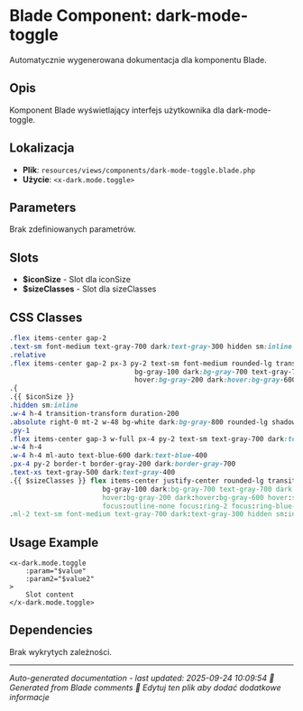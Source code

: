 # Blade Component: dark-mode-toggle

Automatycznie wygenerowana dokumentacja dla komponentu Blade.

## Opis
Komponent Blade wyświetlający interfejs użytkownika dla dark-mode-toggle.

## Lokalizacja
- **Plik**: `resources/views/components/dark-mode-toggle.blade.php`
- **Użycie**: `<x-dark.mode.toggle>`

## Parameters
Brak zdefiniowanych parametrów.

## Slots
- **$iconSize** - Slot dla iconSize
- **$sizeClasses** - Slot dla sizeClasses

## CSS Classes
```css
.flex items-center gap-2
.text-sm font-medium text-gray-700 dark:text-gray-300 hidden sm:inline
.relative
.flex items-center gap-2 px-3 py-2 text-sm font-medium rounded-lg transition-colors duration-200
                               bg-gray-100 dark:bg-gray-700 text-gray-700 dark:text-gray-300
                               hover:bg-gray-200 dark:hover:bg-gray-600
.{ 
.{{ $iconSize }}
.hidden sm:inline
.w-4 h-4 transition-transform duration-200
.absolute right-0 mt-2 w-48 bg-white dark:bg-gray-800 rounded-lg shadow-lg border border-gray-200 dark:border-gray-700 z-50
.py-1
.flex items-center gap-3 w-full px-4 py-2 text-sm text-gray-700 dark:text-gray-300 hover:bg-gray-100 dark:hover:bg-gray-700
.w-4 h-4
.w-4 h-4 ml-auto text-blue-600 dark:text-blue-400
.px-4 py-2 border-t border-gray-200 dark:border-gray-700
.text-xs text-gray-500 dark:text-gray-400
.{{ $sizeClasses }} flex items-center justify-center rounded-lg transition-all duration-200
                       bg-gray-100 dark:bg-gray-700 text-gray-700 dark:text-gray-300
                       hover:bg-gray-200 dark:hover:bg-gray-600 hover:scale-105 active:scale-95
                       focus:outline-none focus:ring-2 focus:ring-blue-500 focus:ring-offset-2 focus:ring-offset-gray-100 dark:focus:ring-offset-gray-800
.ml-2 text-sm font-medium text-gray-700 dark:text-gray-300 hidden sm:inline
```

## Usage Example
```blade
<x-dark.mode.toggle
    :param="$value"
    :param2="$value2"
>
    Slot content
</x-dark.mode.toggle>
```

## Dependencies
Brak wykrytych zależności.

---
*Auto-generated documentation - last updated: 2025-09-24 10:09:54*
*🤖 Generated from Blade comments*
*📝 Edytuj ten plik aby dodać dodatkowe informacje*